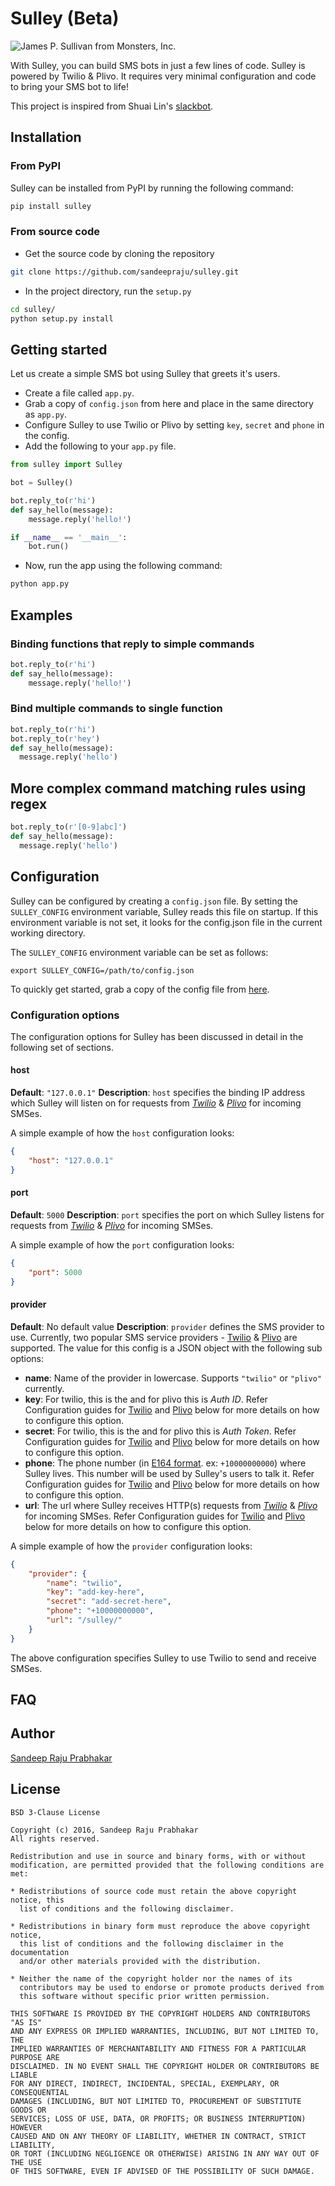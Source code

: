 Sulley (Beta)
=========================

![James P. Sullivan from Monsters, Inc.](http://i.imgur.com/KvSWLHo.png)

With Sulley, you can build SMS bots in just a few lines of code. Sulley is powered by Twilio & Plivo. It requires very minimal configuration and code to bring your SMS bot to life!

This project is inspired from Shuai Lin's [slackbot](https://github.com/lins05/slackbot).

## Installation

### From PyPI

Sulley can be installed from PyPI by running the following command:

```bash
pip install sulley
```

### From source code

* Get the source code by cloning the repository

```bash
git clone https://github.com/sandeepraju/sulley.git
```

* In the project directory, run the `setup.py`

```bash
cd sulley/
python setup.py install
```

## Getting started

Let us create a simple SMS bot using Sulley that greets it's users.

* Create a file called `app.py`.
* Grab a copy of `config.json` from here and place in the same directory as `app.py`.
* Configure Sulley to use Twilio or Plivo by setting `key`, `secret` and `phone` in the config.
* Add the following to your `app.py` file.

```python
from sulley import Sulley

bot = Sulley()

bot.reply_to(r'hi')
def say_hello(message):
    message.reply('hello!')

if __name__ == '__main__':
    bot.run()
```
* Now, run the app using the following command:

```bash
python app.py
```

## Examples

### Binding functions that reply to simple commands

```python
bot.reply_to(r'hi')
def say_hello(message):
    message.reply('hello!')
```

### Bind multiple commands to single function

```python
bot.reply_to(r'hi')
bot.reply_to(r'hey')
def say_hello(message):
  message.reply('hello')
```

## More complex command matching rules using regex

```python
bot.reply_to(r'[0-9]abc]')
def say_hello(message):
  message.reply('hello')
```

## Configuration

Sulley can be configured by creating a `config.json` file. By setting the `SULLEY_CONFIG` environment variable, Sulley reads this file on startup. If this environment variable is not set, it looks for the config.json file in the current working directory.

The `SULLEY_CONFIG` environment variable can be set as follows:

```
export SULLEY_CONFIG=/path/to/config.json
```
To quickly get started, grab a copy of the config file from [here](./config.json).

### Configuration options

The configuration options for Sulley has been discussed in detail in the following set of sections.

#### host

__Default__: `"127.0.0.1"`
__Description__: `host` specifies the binding IP address which Sulley will listen on for requests from [_Twilio_](https://www.twilio.com) & [_Plivo_](https://www.plivo.com) for incoming SMSes.

A simple example of how the `host` configuration looks:

```json
{
    "host": "127.0.0.1"
}
```

#### port

__Default__: `5000`
__Description__: `port` specifies the port on which Sulley listens for requests from [_Twilio_](https://www.twilio.com) & [_Plivo_](https://www.plivo.com) for incoming SMSes.

A simple example of how the `port` configuration looks:

```json
{
    "port": 5000
}
```

#### provider

__Default__: No default value
__Description__: `provider` defines the SMS provider to use. Currently, two popular SMS service providers - [Twilio](https://www.twilio.com) & [Plivo](https://www.plivo.com) are supported. The value for this config is a JSON object with the following sub options:

* __name__: Name of the provider in lowercase. Supports `"twilio"` or `"plivo"` currently.
* __key__: For twilio, this is the _<whatever>_ and for plivo this is _Auth ID_. Refer Configuration guides for [Twilio]() and [Plivo]() below for more details on how to configure this option.
* __secret__: For twilio, this is the _<whatever>_ and for plivo this is _Auth Token_. Refer Configuration guides for [Twilio]() and [Plivo]() below for more details on how to configure this option.
* __phone__: The phone number (in [E164 format](https://en.wikipedia.org/wiki/E.164). ex: `+10000000000`) where Sulley lives. This number will be used by Sulley's users to talk it. Refer Configuration guides for [Twilio]() and [Plivo]() below for more details on how to configure this option.
* __url__: The url where Sulley receives HTTP(s) requests from [_Twilio_](https://www.twilio.com) & [_Plivo_](https://www.plivo.com) for incoming SMSes. Refer Configuration guides for [Twilio](https://www.twilio.com/help/faq/sms/how-do-i-assign-my-twilio-number-to-my-sms-application) and [Plivo](https://www.plivo.com/docs/getting-started/reply-to-an-incoming-sms/#create-an-application) below for more details on how to configure this option.

A simple example of how the `provider` configuration looks:

```json
{
    "provider": {
        "name": "twilio",
        "key": "add-key-here",
        "secret": "add-secret-here",
        "phone": "+10000000000",
        "url": "/sulley/"
    }
}
```

The above configuration specifies Sulley to use Twilio to send and receive SMSes.

## FAQ

## Author

[Sandeep Raju Prabhakar](https://twitter.com/sandeeprajup)


## License

```
BSD 3-Clause License

Copyright (c) 2016, Sandeep Raju Prabhakar
All rights reserved.

Redistribution and use in source and binary forms, with or without
modification, are permitted provided that the following conditions are met:

* Redistributions of source code must retain the above copyright notice, this
  list of conditions and the following disclaimer.

* Redistributions in binary form must reproduce the above copyright notice,
  this list of conditions and the following disclaimer in the documentation
  and/or other materials provided with the distribution.

* Neither the name of the copyright holder nor the names of its
  contributors may be used to endorse or promote products derived from
  this software without specific prior written permission.

THIS SOFTWARE IS PROVIDED BY THE COPYRIGHT HOLDERS AND CONTRIBUTORS "AS IS"
AND ANY EXPRESS OR IMPLIED WARRANTIES, INCLUDING, BUT NOT LIMITED TO, THE
IMPLIED WARRANTIES OF MERCHANTABILITY AND FITNESS FOR A PARTICULAR PURPOSE ARE
DISCLAIMED. IN NO EVENT SHALL THE COPYRIGHT HOLDER OR CONTRIBUTORS BE LIABLE
FOR ANY DIRECT, INDIRECT, INCIDENTAL, SPECIAL, EXEMPLARY, OR CONSEQUENTIAL
DAMAGES (INCLUDING, BUT NOT LIMITED TO, PROCUREMENT OF SUBSTITUTE GOODS OR
SERVICES; LOSS OF USE, DATA, OR PROFITS; OR BUSINESS INTERRUPTION) HOWEVER
CAUSED AND ON ANY THEORY OF LIABILITY, WHETHER IN CONTRACT, STRICT LIABILITY,
OR TORT (INCLUDING NEGLIGENCE OR OTHERWISE) ARISING IN ANY WAY OUT OF THE USE
OF THIS SOFTWARE, EVEN IF ADVISED OF THE POSSIBILITY OF SUCH DAMAGE.

```

